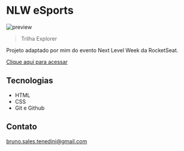 # NLW eSports

![preview](./.github/preview.png)

> Trilha Explorer

Projeto adaptado por mim do evento Next Level Week da RocketSeat.

[Clique aqui para acessar](https://brunotenedini.github.io/Filmes-Que-Gosto-NLW)

## Tecnologias 

- HTML
- CSS
- Git e Github

## Contato

bruno.sales.tenedini@gmail.com
